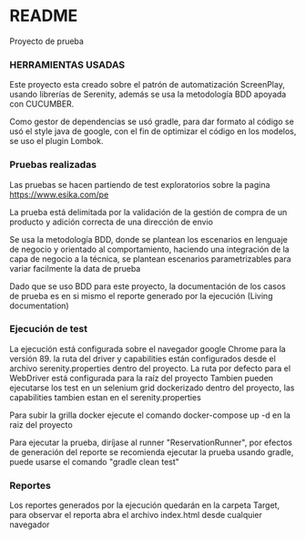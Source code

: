# README #

Proyecto de prueba

### HERRAMIENTAS USADAS ###

Este proyecto esta creado sobre el patrón de automatización ScreenPlay, usando librerías
de Serenity, además se usa la metodología BDD apoyada con CUCUMBER.

Como gestor de dependencias se usó gradle, para dar formato al código se usó el style java de google,
con el fin de optimizar el código en los modelos, se uso el plugin Lombok.

### Pruebas realizadas ###

Las pruebas se hacen partiendo de test exploratorios sobre la pagina https://www.esika.com/pe

La prueba está delimitada por la validación de la gestión de compra de un producto y adición correcta de una dirección de envio

Se usa la metodología BDD, donde se plantean los escenarios en lenguaje de negocio y orientado al comportamiento,
haciendo una integración de la capa de negocio a la técnica, se plantean escenarios parametrizables para variar facilmente la data de prueba

Dado que se uso BDD para este proyecto, la documentación de los casos de prueba es en si mismo el reporte generado por la ejecución
(Living documentation)

### Ejecución de test ###

La ejecución está configurada sobre el navegador google Chrome para la versión 89. la ruta del driver y capabilities están
configurados desde el archivo serenity.properties dentro del proyecto.
La ruta por defecto para el WebDriver está configurada para la raíz del proyecto
Tambien pueden ejecutarse los test en un selenium grid dockerizado dentro del proyecto, las capabilities
tambien estan en el serenity.properties

Para subir la grilla docker ejecute el comando docker-compose up -d en la raiz del proyecto

Para ejecutar la prueba, diríjase al runner "ReservationRunner", por efectos de generación del reporte
se recomienda ejecutar la prueba usando gradle, puede usarse el comando "gradle clean test"

### Reportes ###

Los reportes generados por la ejecución quedarán en la carpeta Target, para observar el reporta
abra el archivo index.html desde cualquier navegador